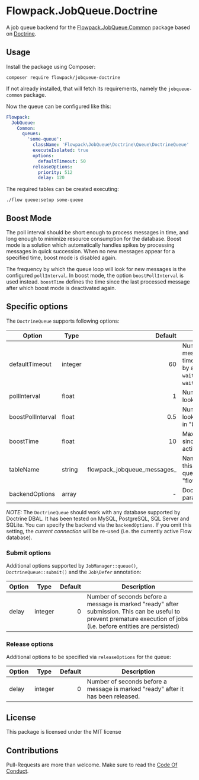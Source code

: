 # Flowpack.JobQueue.Doctrine

A job queue backend for the [Flowpack.JobQueue.Common](https://github.com/Flowpack/jobqueue-common) package based on [Doctrine](http://www.doctrine-project.org/).

## Usage

Install the package using Composer:

```
composer require flowpack/jobqueue-doctrine
```

If not already installed, that will fetch its requirements, namely the 
`jobqueue-common` package.

Now the queue can be configured like this:

```yaml
Flowpack:
  JobQueue:
    Common:
      queues:
        'some-queue':
          className: 'Flowpack\JobQueue\Doctrine\Queue\DoctrineQueue'
          executeIsolated: true
          options:
            defaultTimeout: 50
          releaseOptions:
            priority: 512
            delay: 120
```

The required tables can be created executing:

```
./flow queue:setup some-queue
```

## Boost Mode

The poll interval should be short enough to process messages in time, and long
enough to minimize resource consumption for the database. Boost mode is a 
solution which automatically handles spikes by processing messages in quick 
succession. When no new messages appear for a specified time, boost mode is
disabled again.

The frequency by which the queue loop will look for new messages is the 
configured `pollInterval`. In boost mode, the option `boostPollInterval` is 
used instead. `boostTime` defines the time since the last processed message 
after which boost mode is deactivated again.

## Specific options

The `DoctrineQueue` supports following options:

| Option            | Type    |                                 Default | Description                                                                                                                                                             |
|-------------------|---------|----------------------------------------:|-------------------------------------------------------------------------------------------------------------------------------------------------------------------------|
| defaultTimeout    | integer |                                      60 | Number of seconds new messages are waited for before a timeout occurs, this is overridden by a "timeout" argument in the `waitAndTake()` and `waitAndReserve()` methods |
| pollInterval      | float   |                                       1 | Number of seconds between SQL lookups for new messages                                                                                                                  |
| boostPollInterval | float   |                                     0.5 | Number of seconds between SQL lookups for new messages when in "boost mode"                                                                                             |
| boostTime         | float   |                                      10 | Maximum number of seconds since last processed message to activate "boost mode"                                                                                         |
| tableName         | string  | flowpack_jobqueue_messages_<queue-name> | Name of the database table for this queue. By default this is the queue name prefixed with "flowpack_jobqueue_messages_"                                                |
| backendOptions    | array   |                                       - | Doctrine-specific connection params (see [Doctrine reference](http://doctrine-orm.readthedocs.io/projects/doctrine-dbal/en/latest/reference/configuration.html))        |

*NOTE:* The `DoctrineQueue` should work with any database supported by
Doctrine DBAL. It has been tested on MySQL, PostgreSQL, SQL Server and 
SQLite. You can specify the backend via the `backendOptions`. If  you
omit this setting, the *current connection* will be re-used (i.e. the 
currently active Flow database).

### Submit options

Additional options supported by `JobManager::queue()`, `DoctrineQueue::submit()` and the `Job\Defer` annotation:

| Option | Type    | Default | Description                                                                                                                                                           |
|--------|---------|--------:|-----------------------------------------------------------------------------------------------------------------------------------------------------------------------|
| delay  | integer |       0 | Number of seconds before a message is marked "ready" after submission. This can be useful to prevent premature execution of jobs (i.e. before entities are persisted) |

### Release options

Additional options to be specified via `releaseOptions` for the queue:

| Option | Type    | Default | Description                                                                      |
|--------|---------|--------:|----------------------------------------------------------------------------------|
| delay  | integer |       0 | Number of seconds before a message is marked "ready" after it has been released. |

## License

This package is licensed under the MIT license

## Contributions

Pull-Requests are more than welcome. Make sure to read the [Code Of Conduct](CodeOfConduct.rst).
